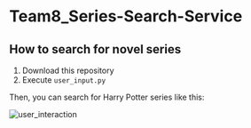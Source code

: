 # Team8_Series-Search-Service

## How to search for novel series
1. Download this repository
2. Execute <code>user_input.py</code>

Then, you can search for Harry Potter series like this:

![user_interaction](https://user-images.githubusercontent.com/65295325/172198946-0dc748ad-1556-40eb-a6c7-3da6af309f53.png)
